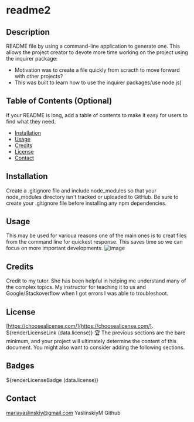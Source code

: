 # readme2
## Description
README file by using a command-line application to generate one. This allows the project creator to devote more time working on the project using the inquirer package:
- Motivation was to create a file quickly from scracth to move forward with other projects?
- This was built to learn how to use the inquirer packages/use node js)

## Table of Contents (Optional)
If your README is long, add a table of contents to make it easy for users to find what they need.
- [Installation](#installation)
- [Usage](#usage)
- [Credits](#credits)
- [License](#license)
- [Contact](#Contact)
## Installation
Create a .gitignore file and include node_modules so that your node_modules directory isn't tracked or uploaded to GitHub. Be sure to create your .gitignore file before installing any npm dependencies.


## Usage
This may be used for varioua reasons one of the main ones is to creat files from the command line for quickest response. This saves time so we can focus on more important developments. 
![image](https://user-images.githubusercontent.com/107730204/232637444-5ce1e75a-2bc2-4c8d-89e2-6f5bea8d4e0b.png)


## Credits
Credit to my tutor. She has been helpful in helping me understand many of the complex topics. My instructor for teaching it to us and Google/Stackoverflow when I got errors I was able to troubleshoot.
## License
 [https://choosealicense.com/](https://choosealicense.com/).
${renderLicenseLink (data.license)} 
🏆 The previous sections are the bare minimum, and your project will ultimately determine the content of this document. You might also want to consider adding the following sections.
## Badges
${renderLicenseBadge (data.license)}

## Contact
mariayaslinskiy@gmail.com
YaslinskiyM Github
